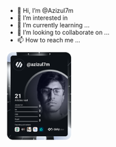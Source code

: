 - 👋 Hi, I’m @Azizul7m
- 👀 I’m interested in 
- 🌱 I’m currently learning ...
- 💞️ I’m looking to collaborate on ...
- 📫 How to reach me ...

<a href="https://app.daily.dev/azizul7m"><img src="https://raw.githubusercontent.com/Azizul7m/Azizul7m/eaf65383f42747c0452e12d54701ff41c2b6b9b4/devcard.svg" width="150" alt="Azizul Islam's Dev Card"/></a>



<!---
Azizul7m/Azizul7m is a ✨ special ✨ repository because its `README.md` (this file) appears on your GitHub profile.
You can click the Preview link to take a look at your changes.
--->

